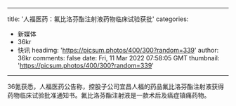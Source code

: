 
---
title: '人福医药：氟比洛芬酯注射液药物临床试验获批'
categories: 
 - 新媒体
 - 36kr
 - 快讯
headimg: 'https://picsum.photos/400/300?random=339'
author: 36kr
comments: false
date: Fri, 11 Mar 2022 07:58:05 GMT
thumbnail: 'https://picsum.photos/400/300?random=339'
---

<div>   
36氪获悉，人福医药公告称，控股子公司宜昌人福的药品氟比洛芬酯注射液获得药物临床试验批准通知书。氟比洛芬酯注射液是一款术后及癌症镇痛药物。  
</div>
            